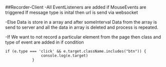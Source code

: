##Recorder-Client
-All EventListeners are added if MouseEvents are triggered
If message type is inital then url is send via websocket 

-Else Data is store in a array and after someInterval 
Data from the array is send to server and all the data 
in array is deleted and process is repeated.

-If We want to not record a particular element from the 
page then class and type of event are added in if condition

```
if (e.type === 'click' && e.target.className.includes("btn")) {
                console.log(e.target)
            }
```